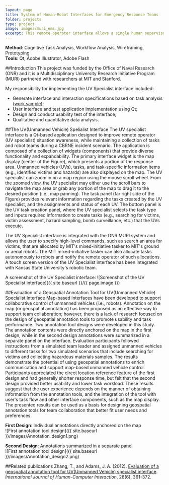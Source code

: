 ```yaml
---
layout: page
title: System of Human-Robot Interfaces for Emergency Response Teams
folder: projects
type: project
image: images/muri_ems.jpg
excerpt: This remote operator interface allows a single human supervisor to monitor and task multiple heterogeneous robots. Decreasing the robot to human ratio will be achieved by increasing the operator's awareness of the broad situation while still allowing him or her to interact with each robot at an individual level. To increase the operator's awareness, several interaction widgets have been designed to facilitate the tracking of objects that are no longer visible on the current main map view. These supplemental widgets are called the Halo and the Mini Map.
---
```


**Method**: Cognitive Task Analysis, Workflow Analysis, Wireframing, Prototyping  
**Tools**: Qt, Adobe Illustrator, Adobe Flash

##Introduction
This project was funded by the Office of Naval Research (ONR) and it is a Multidisciplinary University Research Initiative Program (MURI) partnered with researchers at MIT and Stanford.

My responsibility for implementing the UV Specialist interface included:  

* Generate interface and interaction specifications based on task analysis ([work sample](/assets/TaskAnalysisSample.pdf));  
* User interface and test application implementation using Qt;  
* Design and conduct usability test of the interface;  
* Qualitative and quantitative data analysis.  

##The UV(Unmanned Vehicle) Spelialist Interface
The UV specialist interface is a Qt-based application designed to improve remote operator (UV specialist) situation awareness, while maintaining a collection of tasks and robot teams during a CBRNE incident scenario. The application is composed of a collection of widgets (components) that provide diverse functionality and expandability. The primary interface widget is the map display (center of the Figure), which presents a portion of the response area. Unmanned vehicles (UVs), tasks, and task-specific information items (e.g., identified victims and hazards) are also displayed on the map. The UV specialist can zoom in on a map region using the mouse scroll wheel. From the zoomed view, the UV specialist may either use the scroll bars to navigate the map area or grab any portion of the map to drag it to the desired position (i.e., map panning). The task panel (far right side of the Figure) provides relevant information regarding the tasks created by the UV specialist, and the assignments and status of each UV. The bottom panel is the UV task creation panel, where the UV specialist selects the task type and inputs required information to create tasks (e.g., searching for victims, victim assessment, hazard sampling, bomb surveillance, etc.) that the UVs execute.  

The UV Specialist interface is integrated with the ONR MURI system and allows the user to specify high-level commands, such as search an area for victims, that are allocated by MIT's mixed-initiative tasker to MIT's ground or aerial robots. The MIT mixed-initiative tasker can also allocate tasks autonomously to robots and notify the remote operator of such allocations. A touch screen version of the UV Specialist interface has been integrated with Kansas State University's robotic team.  

A screenshot of the UV Specialist interface:
![Screenshot of the UV Specialist interface]({{ site.baseurl }}/{{ page.image }})

##Evaluation of a Geospatial Annotation Tool for UV(Unmanned Vehicle) Specialist Interface
Map-based interfaces have been developed to support collaborative control of unmanned vehicles (i.e., robots). Annotation on the map (or geospatial annotation) has been proposed as an effective way to support team collaboration; however, there is a lack of research focused on the design of geospatial annotation tools to promote usability and task performance. Two annotation tool designs were developed in this study. The annotation contents were directly anchored on the map in the first design, while in the second design annotations were summarized in a separate panel on the interface. Evaluation participants followed instructions from a simulated team leader and assigned unmanned vehicles to different tasks for two simulated scenarios that include searching for victims and collecting hazardous materials samples. The results demonstrate the potential of using geospatial annotations to enrich communication and support map-based unmanned vehicle control. Participants appreciated the direct location reference feature of the first design and had generally shorter response time, but felt that the second design provided better usability and lower task workload. These results suggest that the user experience depends on the manner of obtaining information from the annotation tools, and the integration of the tool with user's task flow and other interface components, such as the map display. The presented results can be used as a basis for designing geospatial annotation tools for team collaboration that better fit user needs and preferences.  

**First Design**: Individual annotations directly anchored on the map  
![First annotation tool design]({{ site.baseurl }}/images/Annotation_design1.png)

**Second Design**: Annotations summarized in a separate panel  
![First annotation tool design]({{ site.baseurl }}/images/Annotation_design2.png)

##Related publications
Zhang, T., and Adams, J. A. (2012). [Evaluation of a geospatial annotation tool for UV(Unmanned Vehicle) specialist interface](http://www.tandfonline.com/doi/abs/10.1080/10447318.2011.590122#.VaHD7ZNViko). *International Journal of Human-Computer Interaction*, 28(6), 361-372.